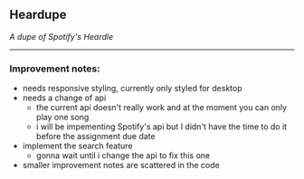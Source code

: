 ## Heardupe

_A dupe of Spotify's Heardle_

---

### Improvement notes:

- needs responsive styling, currently only styled for desktop
- needs a change of api
  - the current api doesn't really work and at the moment you can only play one song
  - i will be impementing Spotify's api but I didn't have the time to do it before the assignment due date
- implement the search feature
  - gonna wait until i change the api to fix this one
- smaller improvement notes are scattered in the code
